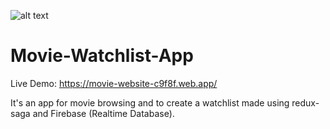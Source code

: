 

![alt text](https://cdn.discordapp.com/attachments/467363140997480459/834938837074837514/unknown.png)
# Movie-Watchlist-App
Live Demo: https://movie-website-c9f8f.web.app/


It's an app for movie browsing and to create a watchlist made using redux-saga and Firebase (Realtime Database). 
